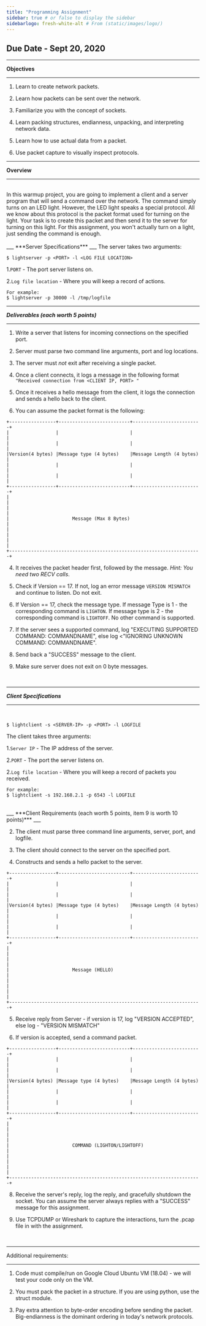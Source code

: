```yaml
---
title: "Programming Assignment"
sidebar: true # or false to display the sidebar
sidebarlogo: fresh-white-alt # From (static/images/logo/)
---
```



## Due Date - Sept 20, 2020
___
**Objectives**
___

1. Learn to create network packets.

2. Learn how packets can be sent over the network.

3. Familiarize you with the concept of sockets. 

2. Learn packing structures, endianness, unpacking, and interpreting network data.

3. Learn how to use actual data from a packet.

4. Use packet capture to visually inspect protocols.
___
**Overview**
___
<br>
In this warmup project, you are going to implement a client and a server program that will send a command over the network. The command simply turns on an LED light. However, the LED light speaks a special protocol. All we know about this protocol is the packet format used for turning on the light. Your task is to create this packet and then send it to the server for turning on this light. For this assignment, you won't actually turn on a light, just sending the command is enough.
<br>

<br>
___
***Server Specifications***
___
The server takes two arguments:

```
$ lightserver -p <PORT> -l <LOG FILE LOCATION>
```

1.```PORT``` - The port server listens on.

2.```Log file location``` - Where you will keep a record of actions.

```
For example:
$ lightserver -p 30000 -l /tmp/logfile
```
___
***Deliverables (each worth 5 points)***
___

1. Write a server that listens for incoming connections on the specified port.

2. Server must parse two command line arguments, port and log locations.

2. The server must _not_ exit after receiving a single packet.

3. Once a client connects, it logs a message in the following format ```"Received connection from <CLIENT IP, PORT> "```

4. Once it receives a hello message from the client, it logs the connection and sends a hello back to the client. 

4. You can assume the packet format is the following:
```
+-----------------+--------------------------+-------------------------+
|                 |                          |                         |
|                 |                          |                         |
|Version(4 bytes) |Message type (4 bytes)    |Message Length (4 bytes) |
|                 |                          |                         |
|                 |                          |                         |
+-----------------+--------------------------+-------------------------+
|                                                                      |
|                                                                      |
|                       Message (Max 8 Bytes)                          |
|                                                                      |
|                                                                      |
+----------------------------------------------------------------------+
```
4. It receives the packet header first, followed by the message. _Hint: You need two RECV calls_.

4. Check if Version == 17. If not, log an error message ```VERSION MISMATCH``` and continue to listen. Do not exit.

4. If Version == 17, check the message type. If message Type is 1 - the corresponding command is ```LIGHTON```. If message type is 2 - the corresponding command is ```LIGHTOFF```. No other command is supported.

5. If the server sees a supported command, log "EXECUTING SUPPORTED COMMAND: COMMANDNAME", else log <"IGNORING UNKNOWN COMMAND: COMMANDNAME".

6. Send back a "SUCCESS" message to the client.

6. Make sure server does not exit on 0 byte messages.
<br>

___
***Client Specifications***
___
<br>

```
$ lightclient -s <SERVER-IP> -p <PORT> -l LOGFILE
```

The client takes three arguments:

1.```Server IP``` - The IP address of the server.

2.```PORT``` - The port the server listens on.

2.```Log file location``` - Where you will keep a record of packets you received.


```
For example:
$ lightclient -s 192.168.2.1 -p 6543 -l LOGFILE
```

<br>
___
***Client Requirements (each worth 5 points, item 9 is worth 10 points)***
___
<br>

2. The client must parse three command line arguments, server, port, and logfile.

3. The client should connect to the server on the specified port.

4. Constructs and sends a hello packet to the server. 
```
+-----------------+--------------------------+-------------------------+
|                 |                          |                         |
|                 |                          |                         |
|Version(4 bytes) |Message type (4 bytes)    |Message Length (4 bytes) |
|                 |                          |                         |
|                 |                          |                         |
+-----------------+--------------------------+-------------------------+
|                                                                      |
|                                                                      |
|                       Message (HELLO)                                |
|                                                                      |
|                                                                      |
+----------------------------------------------------------------------+
```

5. Receive reply from Server - if version is 17, log "VERSION ACCEPTED", else log - "VERSION MISMATCH"

7. If version is accepted, send a command packet.

```
+-----------------+--------------------------+-------------------------+
|                 |                          |                         |
|                 |                          |                         |
|Version(4 bytes) |Message type (4 bytes)    |Message Length (4 bytes) |
|                 |                          |                         |
|                 |                          |                         |
+-----------------+--------------------------+-------------------------+
|                                                                      |
|                                                                      |
|                       COMMAND (LIGHTON/LIGHTOFF)                     |
|                                                                      |
|                                                                      |
+----------------------------------------------------------------------+
```

8. Receive the server's reply, log the reply, and gracefully shutdown the socket. You can assume the server always replies with a "SUCCESS" message for this assignment.

9. Use TCPDUMP or Wireshark to capture the interactions, turn the .pcap file in with the assignment.

<br>

___
Additional requirements:
___
1. Code must compile/run on Google Cloud Ubuntu VM (18.04) - we will test your code only on the VM.

1. You must pack the packet in a structure. If you are using python, use the struct module. 

2. Pay extra attention to byte-order encoding before sending the packet. Big-endianness is the dominant ordering in today's network protocols.

 
